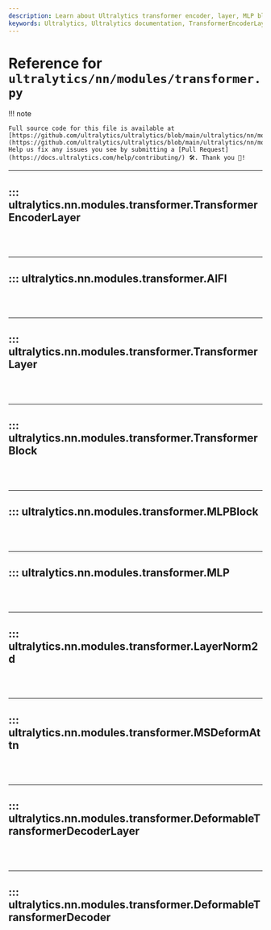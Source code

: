 ```yaml
---
description: Learn about Ultralytics transformer encoder, layer, MLP block, LayerNorm2d and the deformable transformer decoder layer. Expand your understanding of these crucial AI modules.
keywords: Ultralytics, Ultralytics documentation, TransformerEncoderLayer, TransformerLayer, MLPBlock, LayerNorm2d, DeformableTransformerDecoderLayer
---
```


# Reference for `ultralytics/nn/modules/transformer.py`

!!! note

    Full source code for this file is available at [https://github.com/ultralytics/ultralytics/blob/main/ultralytics/nn/modules/transformer.py](https://github.com/ultralytics/ultralytics/blob/main/ultralytics/nn/modules/transformer.py). Help us fix any issues you see by submitting a [Pull Request](https://docs.ultralytics.com/help/contributing/) 🛠️. Thank you 🙏!

---
## ::: ultralytics.nn.modules.transformer.TransformerEncoderLayer
<br><br>

---
## ::: ultralytics.nn.modules.transformer.AIFI
<br><br>

---
## ::: ultralytics.nn.modules.transformer.TransformerLayer
<br><br>

---
## ::: ultralytics.nn.modules.transformer.TransformerBlock
<br><br>

---
## ::: ultralytics.nn.modules.transformer.MLPBlock
<br><br>

---
## ::: ultralytics.nn.modules.transformer.MLP
<br><br>

---
## ::: ultralytics.nn.modules.transformer.LayerNorm2d
<br><br>

---
## ::: ultralytics.nn.modules.transformer.MSDeformAttn
<br><br>

---
## ::: ultralytics.nn.modules.transformer.DeformableTransformerDecoderLayer
<br><br>

---
## ::: ultralytics.nn.modules.transformer.DeformableTransformerDecoder
<br><br>
